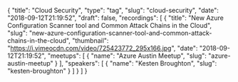 {
  "title": "Cloud Security",
  "type": "tag",
  "slug": "cloud-security",
  "date": "2018-09-12T21:19:52",
  "draft": false,
  "recordings": [
    {
      "title": "New Azure Configuration Scanner tool and Common Attack Chains in the Cloud",
      "slug": "new-azure-configuration-scanner-tool-and-common-attack-chains-in-the-cloud",
      "thumbnail": "https://i.vimeocdn.com/video/725423772_295x166.jpg",
      "date": "2018-09-12T21:19:52",
      "meetups": [
        {
          "name": "Azure Austin Meetup",
          "slug": "azure-austin-meetup"
        }
      ],
      "speakers": [
        {
          "name": "Kesten Broughton",
          "slug": "kesten-broughton"
        }
      ]
    }
  ]
}